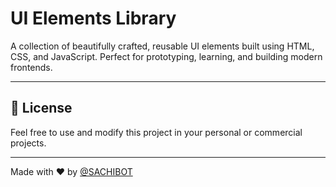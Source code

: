 # UI Elements Library

A collection of beautifully crafted, reusable UI elements built using HTML, CSS, and JavaScript. Perfect for prototyping, learning, and building modern frontends.

--- 
 
## 📄 License

Feel free to use and modify this project in your personal or commercial projects.

---

Made with ❤️ by [@SACHIBOT](https://github.com/Sachinthafdo)